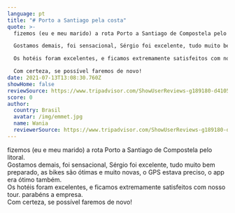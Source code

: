 ```yaml
---
language: pt
title: "# Porto a Santiago pela costa"
quote: >-
  fizemos (eu e meu marido) a rota Porto a Santiago de Compostela pelo litoral.\

  Gostamos demais, foi sensacional, Sérgio foi excelente, tudo muito bem preparado, as bikes são ótimas e muito novas, o GPS estava preciso, o app era ótimo também.\

  Os hotéis foram excelentes, e ficamos extremamente satisfeitos com nosso tour. parabéns a empresa.\

  Com certeza, se possível faremos de novo!
date: 2021-07-13T13:08:30.760Z
showHome: false
reviewSource: https://www.tripadvisor.com/ShowUserReviews-g189180-d4105907-r796310266-Top_Bike_Tours_Portugal-Porto_Porto_District_Northern_Portugal.html
score: 0
author:
  country: Brasil
  avatar: /img/emmet.jpg
  name: Wania
  reviewerSource: https://www.tripadvisor.com/ShowUserReviews-g189180-d4105907-r796310266-Top_Bike_Tours_Portugal-Porto_Porto_District_Northern_Portugal.html
---
```

fizemos (eu e meu marido) a rota Porto a Santiago de Compostela pelo litoral.\
Gostamos demais, foi sensacional, Sérgio foi excelente, tudo muito bem preparado, as bikes são ótimas e muito novas, o GPS estava preciso, o app era ótimo também.\
Os hotéis foram excelentes, e ficamos extremamente satisfeitos com nosso tour. parabéns a empresa.\
Com certeza, se possível faremos de novo!